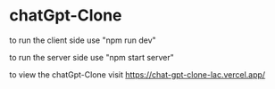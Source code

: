 # chatGpt-Clone

to run the client side  use "npm run dev"

to run the server side use "npm start server"

to view the chatGpt-Clone visit https://chat-gpt-clone-lac.vercel.app/
